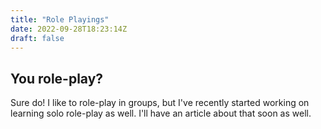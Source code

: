 ```yaml
---
title: "Role Playings"
date: 2022-09-28T18:23:14Z
draft: false
---
```

## You role-play?

Sure do! I like to role-play in groups, but I've recently started working on
learning solo role-play as well. I'll have an article about that soon as well.
